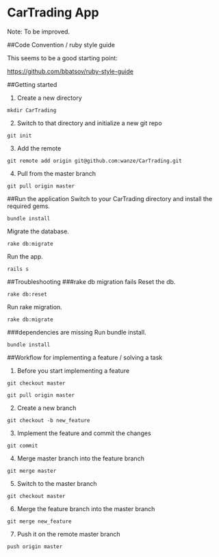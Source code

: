 CarTrading App
==============

Note: To be improved.


##Code Convention / ruby style guide

This seems to be a good starting point: 

https://github.com/bbatsov/ruby-style-guide


##Getting started

1) Create a new directory

`
mkdir CarTrading
`

2) Switch to that directory and initialize a new git repo

`
git init
`

3) Add the remote

`
git remote add origin git@github.com:wanze/CarTrading.git
`

4) Pull from the master branch

`
git pull origin master
`

##Run the application
Switch to your CarTrading directory and install the required gems.

`
bundle install
`

Migrate the database.

`
rake db:migrate
`

Run the app.

`
rails s
`

##Troubleshooting
###rake db migration fails
Reset the db.

`
rake db:reset
`

Run rake migration.

`
rake db:migrate
`

###dependencies are missing
Run bundle install.

`
bundle install
`


##Workflow for implementing a feature / solving a task
1) Before you start implementing a feature

`
git checkout master
`

`
git pull origin master
`

2) Create a new branch

`
git checkout -b new_feature
`

3) Implement the feature and commit the changes

`
git commit
`



4) Merge master branch into the feature branch

`
git merge master
`

5) Switch to the master branch

`
git checkout master
`

6) Merge the feature branch into the master branch

`
git merge new_feature
`

7) Push it on the remote master branch

`
push origin master
`
